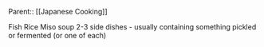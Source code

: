Parent:: [[Japanese Cooking]]

Fish
Rice
Miso soup
2-3 side dishes - usually containing something pickled or fermented (or one of each)